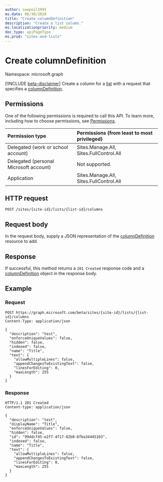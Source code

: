 ```yaml
---
author: swapnil1993
ms.date: 08/30/2020
title: "Create columnDefinition"
description: "Create a list column."
ms.localizationpriority: medium
doc_type: apiPageType
ms.prod: "sites-and-lists"
---
```


# Create columnDefinition 
Namespace: microsoft.graph

[!INCLUDE [beta-disclaimer](../../includes/beta-disclaimer.md)]
Create a column for a [list][list] with a request that specifies a [columnDefinition][columnDefinition].

## Permissions

One of the following permissions is required to call this API. To learn more, including how to choose permissions, see [Permissions](/graph/permissions-reference).

  

|Permission type | Permissions (from least to most privileged) |
|:--------------------|:---------------------------------------------------------|
|Delegated (work or school account) | Sites.Manage.All, Sites.FullControl.All |
|Delegated (personal Microsoft account) | Not supported. |
|Application | Sites.Manage.All, Sites.FullControl.All |

  

## HTTP request

<!-- { "blockType": "ignored" } -->
```http
POST /sites/{site-id}/lists/{list-id}/columns
```

## Request body

In the request body, supply a JSON representation of the [columnDefinition][] resource to add.  

## Response

If successful, this method returns a `201 Created` response code and a [columnDefinition][] object in the response body.

## Example

### Request
<!-- { "blockType": "request" } -->
```http
POST https://graph.microsoft.com/beta/sites/{site-id}/lists/{list-id}/columns
Content-Type: application/json

{
  "description": "test",
  "enforceUniqueValues": false,
  "hidden": false,
  "indexed": false,
  "name": "Title",
  "text": {
    "allowMultipleLines": false,
    "appendChangesToExistingText": false,
    "linesForEditing": 0,
    "maxLength": 255
  }
}
```

### Response

<!-- { "blockType": "response", "@type": "microsoft.graph.columnDefinition", "truncated": true } -->

  

```http
HTTP/1.1 201 Created
Content-type: application/json

{
  "description": "test",
  "displayName": "Title",
  "enforceUniqueValues": false,
  "hidden": false,
  "id": "99ddcf45-e2f7-4f17-82b0-6fba34445103",
  "indexed": false,
  "name": "Title",
  "text": {
    "allowMultipleLines": false,
    "appendChangesToExistingText": false,
    "linesForEditing": 0,
    "maxLength": 255
  }
}
```

  

[columnDefinition]: ../resources/columnDefinition.md
[list]: ../resources/list.md
  

